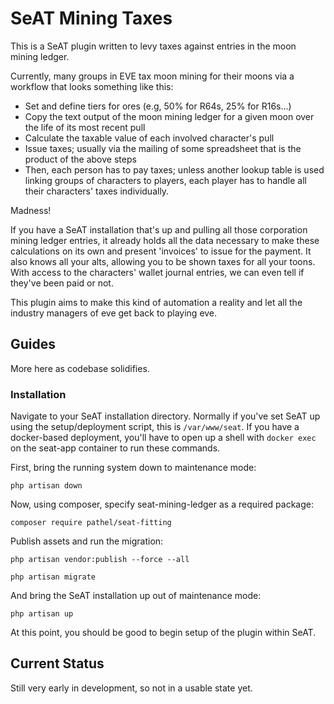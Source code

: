 # SeAT Mining Taxes

This is a SeAT plugin written to levy taxes against entries in the moon mining ledger.

Currently, many groups in EVE tax moon mining for their moons via a workflow that looks something like this:

* Set and define tiers for ores (e.g, 50% for R64s, 25% for R16s...)
* Copy the text output of the moon mining ledger for a given moon over the life of its most recent pull
* Calculate the taxable value of each involved character's pull
* Issue taxes; usually via the mailing of some spreadsheet that is the product of the above steps
* Then, each person has to pay taxes; unless another lookup table is used linking groups of characters to players, each player has to handle all their characters' taxes individually.

Madness!  

If you have a SeAT installation that's up and pulling all those corporation mining ledger entries, it already holds all the data necessary to make these calculations on its own and present 'invoices' to issue for the payment.  It also knows all your alts, allowing you to be shown taxes for all your toons.  With access to the characters' wallet journal entries, we can even tell if they've been paid or not.

This plugin aims to make this kind of automation a reality and let all the industry managers of eve get back to playing eve.

## Guides
More here as codebase solidifies.

### Installation

Navigate to your SeAT installation directory.  Normally if you've set SeAT up using the setup/deployment script, this is `/var/www/seat`.  If you have a docker-based deployment, you'll have to open up a shell with `docker exec` on the seat-app container to run these commands.

First, bring the running system down to maintenance mode:

`php artisan down`

Now, using composer, specify seat-mining-ledger as a required package:

`composer require pathel/seat-fitting`

Publish assets and run the migration:

`php artisan vendor:publish --force --all`

`php artisan migrate`

And bring the SeAT installation up out of maintenance mode:

`php artisan up`

At this point, you should be good to begin setup of the plugin within SeAT.

## Current Status
Still very early in development, so not in a usable state yet.
